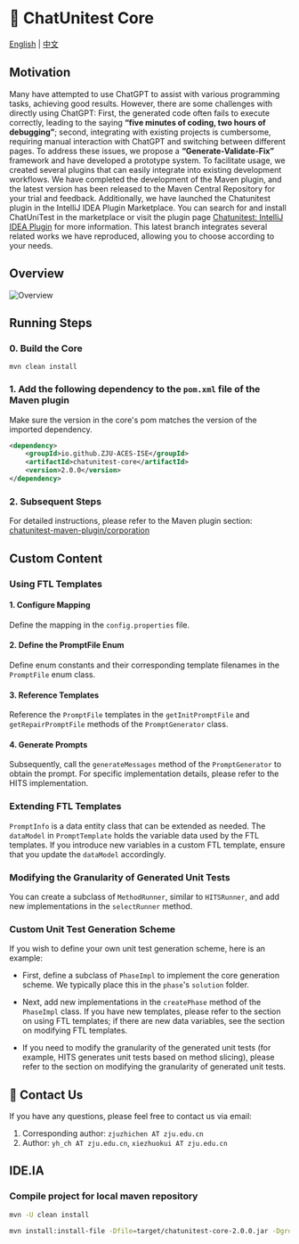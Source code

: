 # :mega: ChatUnitest Core

[English](./README.md) | [中文](./Readme_zh.md)

## Motivation
Many have attempted to use ChatGPT to assist with various programming tasks, achieving good results. However, there are some challenges with directly using ChatGPT: First, the generated code often fails to execute correctly, leading to the saying **“five minutes of coding, two hours of debugging”**; second, integrating with existing projects is cumbersome, requiring manual interaction with ChatGPT and switching between different pages. To address these issues, we propose a **“Generate-Validate-Fix”** framework and have developed a prototype system. To facilitate usage, we created several plugins that can easily integrate into existing development workflows. We have completed the development of the Maven plugin, and the latest version has been released to the Maven Central Repository for your trial and feedback. Additionally, we have launched the Chatunitest plugin in the IntelliJ IDEA Plugin Marketplace. You can search for and install ChatUniTest in the marketplace or visit the plugin page [Chatunitest: IntelliJ IDEA Plugin](https://plugins.jetbrains.com/plugin/22522-chatunitest) for more information. This latest branch integrates several related works we have reproduced, allowing you to choose according to your needs.

## Overview

![Overview](docs/img/overview.jpg)

## Running Steps

### 0. Build the Core
```shell
mvn clean install
```

### 1. Add the following dependency to the `pom.xml` file of the Maven plugin
Make sure the version in the core's pom matches the version of the imported dependency.
```xml
<dependency>
    <groupId>io.github.ZJU-ACES-ISE</groupId>
    <artifactId>chatunitest-core</artifactId>
    <version>2.0.0</version>
</dependency>
```

### 2. Subsequent Steps
For detailed instructions, please refer to the Maven plugin section:
[chatunitest-maven-plugin/corporation](https://github.com/ZJU-ACES-ISE/chatunitest-maven-plugin/)

## Custom Content
### Using FTL Templates

#### 1. Configure Mapping
Define the mapping in the `config.properties` file.

#### 2. Define the PromptFile Enum
Define enum constants and their corresponding template filenames in the `PromptFile` enum class.

#### 3. Reference Templates
Reference the `PromptFile` templates in the `getInitPromptFile` and `getRepairPromptFile` methods of the `PromptGenerator` class.

#### 4. Generate Prompts
Subsequently, call the `generateMessages` method of the `PromptGenerator` to obtain the prompt. For specific implementation details, please refer to the HITS implementation.

### Extending FTL Templates
`PromptInfo` is a data entity class that can be extended as needed. The `dataModel` in `PromptTemplate` holds the variable data used by the FTL templates. If you introduce new variables in a custom FTL template, ensure that you update the `dataModel` accordingly.

### Modifying the Granularity of Generated Unit Tests
You can create a subclass of `MethodRunner`, similar to `HITSRunner`, and add new implementations in the `selectRunner` method.

### Custom Unit Test Generation Scheme
If you wish to define your own unit test generation scheme, here is an example:

- First, define a subclass of `PhaseImpl` to implement the core generation scheme. We typically place this in the `phase`'s `solution` folder.
  
- Next, add new implementations in the `createPhase` method of the `PhaseImpl` class. If you have new templates, please refer to the section on using FTL templates; if there are new data variables, see the section on modifying FTL templates.

- If you need to modify the granularity of the generated unit tests (for example, HITS generates unit tests based on method slicing), please refer to the section on modifying the granularity of generated unit tests.

## :email: Contact Us

If you have any questions, please feel free to contact us via email:

1. Corresponding author: `zjuzhichen AT zju.edu.cn`
2. Author: `yh_ch AT zju.edu.cn`, `xiezhuokui AT zju.edu.cn`


## IDE.IA

### Compile project for local maven repository

```bash
mvn -U clean install
```

```bash
mvn install:install-file -Dfile=target/chatunitest-core-2.0.0.jar -DgroupId=org.ifpb.ideia -DartifactId=chatunitest-core -Dversion=2.0.0 -Dpackaging=jar
```

